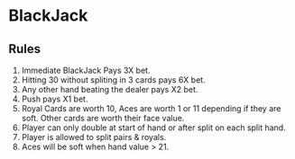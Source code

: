 # BlackJack

## Rules
1. Immediate BlackJack Pays 3X bet.
2. Hitting 30 without spliting in 3 cards pays 6X bet.
3. Any other hand beating the dealer pays X2 bet.
4. Push pays X1 bet.
4. Royal Cards are worth 10, Aces are worth 1 or 11 depending if they are soft. Other cards are worth their face value.
5. Player can only double at start of hand or after split on each split hand.
6. Player is allowed to split pairs & royals.
7. Aces will be soft when hand value > 21.
